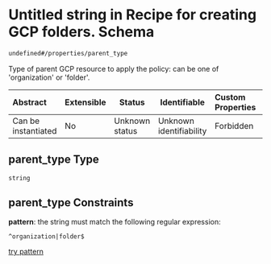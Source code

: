 # Untitled string in Recipe for creating GCP folders. Schema

```txt
undefined#/properties/parent_type
```

Type of parent GCP resource to apply the policy: can be one of 'organization' or 'folder'.


| Abstract            | Extensible | Status         | Identifiable            | Custom Properties | Additional Properties | Access Restrictions | Defined In                                                                                                    |
| :------------------ | ---------- | -------------- | ----------------------- | :---------------- | --------------------- | ------------------- | ------------------------------------------------------------------------------------------------------------- |
| Can be instantiated | No         | Unknown status | Unknown identifiability | Forbidden         | Allowed               | none                | [folder.schema.json\*](../../../../../../../../../../tmp/182028425/folder.schema.json "open original schema") |

## parent_type Type

`string`

## parent_type Constraints

**pattern**: the string must match the following regular expression: 

```regexp
^organization|folder$
```

[try pattern](https://regexr.com/?expression=%5Eorganization%7Cfolder%24 "try regular expression with regexr.com")
